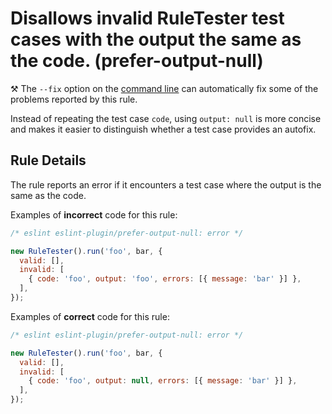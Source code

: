 # Disallows invalid RuleTester test cases with the output the same as the code. (prefer-output-null)

⚒️ The `--fix` option on the [command line](https://eslint.org/docs/user-guide/command-line-interface#-fix) can automatically fix some of the problems reported by this rule.

Instead of repeating the test case `code`, using `output: null` is more concise and makes it easier to distinguish whether a test case provides an autofix.

## Rule Details

The rule reports an error if it encounters a test case where the output is the same as the code.

Examples of **incorrect** code for this rule:

```js
/* eslint eslint-plugin/prefer-output-null: error */

new RuleTester().run('foo', bar, {
  valid: [],
  invalid: [
    { code: 'foo', output: 'foo', errors: [{ message: 'bar' }] },
  ],
});
```

Examples of **correct** code for this rule:

```js
/* eslint eslint-plugin/prefer-output-null: error */

new RuleTester().run('foo', bar, {
  valid: [],
  invalid: [
    { code: 'foo', output: null, errors: [{ message: 'bar' }] },
  ],
});
```
